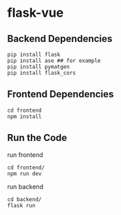 # flask-vue

## Backend Dependencies

```
pip install flask
pip install ase ## for example
pip install pymatgen
pip install flask_cors
```

## Frontend Dependencies

```
cd frontend
npm install
```

## Run the Code

run frontend

```
cd frontend/
npm run dev
```

run backend

```
cd backend/
flask run
```